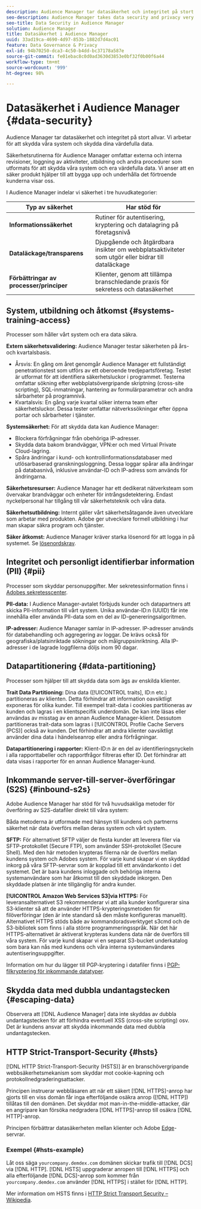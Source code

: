 ```yaml
---
description: Audience Manager tar datasäkerhet och integritet på stort allvar. Vi arbetar för att skydda våra system och skydda dina värdefulla data.
seo-description: Audience Manager takes data security and privacy very seriously. We work to keep our systems secure and protect your valuable data.
seo-title: Data Security in Audience Manager
solution: Audience Manager
title: Datasäkerhet i Audience Manager
uuid: 33ad19ca-4690-4d97-853b-1882d7d4ac01
feature: Data Governance & Privacy
exl-id: 94b70250-dca3-4c50-b4dd-bc37178a587e
source-git-commit: fe01ebac8c0d0ad3630d3853e0bf32f0b00f6a44
workflow-type: tm+mt
source-wordcount: '999'
ht-degree: 98%

---
```


# Datasäkerhet i Audience Manager {#data-security}

Audience Manager tar datasäkerhet och integritet på stort allvar. Vi arbetar för att skydda våra system och skydda dina värdefulla data.

Säkerhetsrutinerna för Audience Manager omfattar externa och interna revisioner, loggning av aktiviteter, utbildning och andra procedurer som utformats för att skydda våra system och era värdefulla data. Vi anser att en säker produkt hjälper till att bygga upp och underhålla det förtroende kunderna visar oss.

I Audience Manager indelar vi säkerhet i tre huvudkategorier:

| Typ av säkerhet | Har stöd för |
|---|---|
| **Informationssäkerhet** | Rutiner för autentisering, kryptering och datalagring på företagsnivå |
| **Dataläckage/transparens** | Djupgående och åtgärdbara insikter om webbplatsaktiviteter som utgör eller bidrar till dataläckage |
| **Förbättringar av processer/principer** | Klienter, genom att tillämpa branschledande praxis för sekretess och datasäkerhet |

## System, utbildning och åtkomst {#systems-training-access}

Processer som håller vårt system och era data säkra.

**Extern säkerhetsvalidering:**  Audience Manager testar säkerheten på års- och kvartalsbasis.

* Årsvis: En gång om året genomgår Audience Manager ett fullständigt penetrationstest som utförs av ett oberoende tredjepartsföretag. Testet är utformat för att identifiera säkerhetsluckor i programmet. Testerna omfattar sökning efter webbplatsövergripande skriptning (cross-site scripting), SQL-inmatningar, hantering av formulärparametrar och andra sårbarheter på programnivå.
* Kvartalsvis: En gång varje kvartal söker interna team efter säkerhetsluckor. Dessa tester omfattar nätverkssökningar efter öppna portar och sårbarheter i tjänster.

**Systemsäkerhet:**  För att skydda data kan Audience Manager:

* Blockera förfrågningar från obehöriga IP-adresser.
* Skydda data bakom brandväggar, VPN:er och med Virtual Private Cloud-lagring.
* Spåra ändringar i kund- och kontrollinformationsdatabaser med utlösarbaserad granskningsloggning. Dessa loggar spårar alla ändringar på databasnivå, inklusive användar-ID och IP-adress som används för ändringarna.

**Säkerhetsresurser:**  Audience Manager har ett dedikerat nätverksteam som övervakar brandväggar och enheter för intrångsdetektering. Endast nyckelpersonal har tillgång till vår säkerhetsteknik och våra data.

**Säkerhetsutbildning:**  Internt gäller vårt säkerhetsåtagande även utvecklare som arbetar med produkten. Adobe ger utvecklare formell utbildning i hur man skapar säkra program och tjänster.

**Säker åtkomst:**  Audience Manager kräver starka lösenord för att logga in på systemet. Se [lösenordskrav](../../reference/password-requirements.md).

## Integritet och personligt identifierbar information (PII) {#pii}

Processer som skyddar personuppgifter. Mer sekretessinformation finns i [Adobes sekretesscenter](https://www.adobe.com/se/privacy/advertising-services.html).

**PII-data:**  I Audience Manager-avtalet förbjuds kunder och datapartners att skicka PII-information till vårt system. Unika användar-ID:n (UUID) får inte innehålla eller använda PII-data som en del av ID-genereringsalgoritmen.

**IP-adresser:**  Audience Manager samlar in IP-adresser. IP-adresser används för databehandling och aggregering av loggar. De krävs också för geografiska/platsinriktade sökningar och målgruppsinriktning. Alla IP-adresser i de lagrade loggfilerna döljs inom 90 dagar.

## Datapartitionering {#data-partitioning}

Processer som hjälper till att skydda data som ägs av enskilda klienter.

**Trait Data Partitioning:**  Dina data ([!UICONTROL traits], ID:n etc.) partitioneras av klienten. Detta förhindrar att information oavsiktligt exponeras för olika kunder. Till exempel trait-data i cookies partitioneras av kunden och lagras i en klientspecifik underdomän. De kan inte läsas eller användas av misstag av en annan Audience Manager-klient. Dessutom partitioneras trait-data som lagras i [!UICONTROL Profile Cache Servers (PCS)] också av kunden. Det förhindrar att andra klienter oavsiktligt använder dina data i händelseanrop eller andra förfrågningar.

**Datapartitionering i rapporter:**  Klient-ID:n är en del av identifieringsnyckeln i alla rapporttabeller och rapportfrågor filtreras efter ID. Det förhindrar att data visas i rapporter för en annan Audience Manager-kund.

## Inkommande server-till-server-överföringar (S2S)  {#inbound-s2s}

Adobe Audience Manager har stöd för två huvudsakliga metoder för överföring av S2S-datafiler direkt till våra system:

Båda metoderna är utformade med hänsyn till kundens och partnerns säkerhet när data överförs mellan deras system och vårt system.

**SFTP:** För alternativet SFTP väljer de flesta kunder att leverera filer via SFTP-protokollet (Secure FTP), som använder SSH-protokollet (Secure Shell). Med den här metoden krypteras filerna när de överförs mellan kundens system och Adobes system. För varje kund skapar vi en skyddad inkorg på våra SFTP-servrar som är kopplad till ett användarkonto i det systemet. Det är bara kundens inloggade och behöriga interna systemanvändare som har åtkomst till den skyddade inkorgen. Den skyddade platsen är inte tillgänglig för andra kunder.

**[!UICONTROL Amazon Web Services S3]via HTTPS:** För leveransalternativet S3 rekommenderar vi att alla kunder konfigurerar sina S3-klienter så att de använder HTTPS-krypteringsmetoden för filöverföringar (den är inte standard så den måste konfigureras manuellt). Alternativet HTTPS stöds både av kommandoradsverktyget s3cmd och de S3-bibliotek som finns i alla större programmeringsspråk. När det här HTTPS-alternativet är aktiverat krypteras kundens data när de överförs till våra system. För varje kund skapar vi en separat S3-bucket underkatalog som bara kan nås med kundens och våra interna systemanvändares autentiseringsuppgifter.

Information om hur du lägger till PGP-kryptering i datafiler finns i [PGP-filkryptering för inkommande datatyper](../../integration/sending-audience-data/batch-data-transfer-explained/inbound-file-encryption.md).

## Skydda data med dubbla undantagstecken {#escaping-data}

Observera att [!DNL Audience Manager] data inte skyddas av dubbla undantagstecken för att förhindra eventuell XSS (cross-site scripting) osv. Det är kundens ansvar att skydda inkommande data med dubbla undantagstecken.

## HTTP Strict-Transport-Security {#hsts}

[!DNL HTTP Strict-Transport-Security (HSTS)] är en branschövergripande webbsäkerhetsmekanism som skyddar mot cookie-kapning och protokollnedgraderingsattacker.

Principen instruerar webbläsaren att när ett säkert [!DNL HTTPS]-anrop har gjorts till en viss domän får inga efterföljande osäkra anrop ([!DNL HTTP]) tillåtas till den domänen. Det skyddar mot man-in-the-middle-attacker, där en angripare kan försöka nedgradera [!DNL HTTPS]-anrop till osäkra [!DNL HTTP]-anrop.

Principen förbättrar datasäkerheten mellan klienter och Adobe [Edge](../../reference/system-components/components-edge.md)-servrar.

### Exempel {#hsts-example}

Låt oss säga `yourcompany.demdex.com` domänen skickar trafik till [!DNL DCS] via [!DNL HTTP]. [!DNL HSTS] uppgraderar anropen till [!DNL HTTPS] och alla efterföljande [!DNL DCS]-anrop som kommer från `yourcompany.demdex.com` använder [!DNL HTTPS] i stället för [!DNL HTTP].

Mer information om HSTS finns i [HTTP Strict Transport Security – Wikipedia](https://en.wikipedia.org/wiki/HTTP_Strict_Transport_Security).
